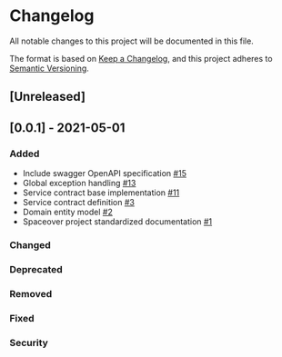 # Changelog
All notable changes to this project will be documented in this file.

The format is based on [Keep a Changelog](https://keepachangelog.com/en/1.0.0/),
and this project adheres to [Semantic Versioning](https://semver.org/spec/v2.0.0.html).

## [Unreleased]

## [0.0.1] - 2021-05-01
### Added
* Include swagger OpenAPI specification [#15](https://github.com/cf-training-springboot-2019/spacecrew-manager/issues/15)
* Global exception handling [#13](https://github.com/cf-training-springboot-2019/spacecrew-manager/issues/13)
* Service contract base implementation [#11](https://github.com/cf-training-springboot-2019/spacecrew-manager/issues/11)
* Service contract definition [#3](https://github.com/cf-training-springboot-2019/spacecrew-manager/issues/3)
* Domain entity model [#2](https://github.com/cf-training-springboot-2019/spacecrew-manager/issues/2)
* Spaceover project standardized documentation [#1](https://github.com/cf-training-springboot-2019/spacecrew-manager/issues/1)
### Changed
### Deprecated
### Removed
### Fixed
### Security